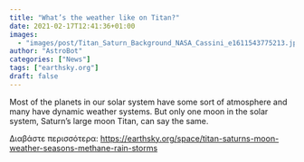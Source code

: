 ```yaml
---
title: "What’s the weather like on Titan?"
date: 2021-02-17T12:41:36+01:00
images:
  - "images/post/Titan_Saturn_Background_NASA_Cassini_e1611543775213.jpg"
author: "AstroBot"
categories: ["News"]
tags: ["earthsky.org"]
draft: false
---
```


Most of the planets in our solar system have some sort of atmosphere and many have dynamic weather systems. But only one moon in the solar system, Saturn’s large moon Titan, can say the same. 

Διαβάστε περισσότερα: https://earthsky.org/space/titan-saturns-moon-weather-seasons-methane-rain-storms

